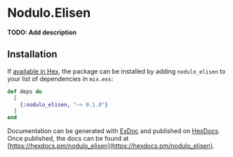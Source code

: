 # Nodulo.Elisen

**TODO: Add description**

## Installation

If [available in Hex](https://hex.pm/docs/publish), the package can be installed
by adding `nodulo_elisen` to your list of dependencies in `mix.exs`:

```elixir
def deps do
  [
    {:nodulo_elisen, "~> 0.1.0"}
  ]
end
```

Documentation can be generated with [ExDoc](https://github.com/elixir-lang/ex_doc)
and published on [HexDocs](https://hexdocs.pm). Once published, the docs can
be found at [https://hexdocs.pm/nodulo_elisen](https://hexdocs.pm/nodulo_elisen).

